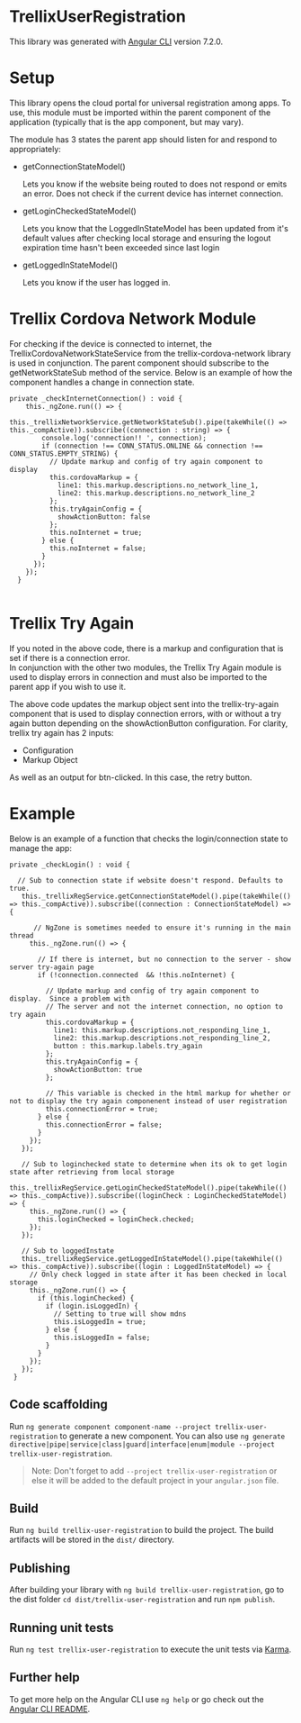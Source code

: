 # TrellixUserRegistration

This library was generated with [Angular CLI](https://github.com/angular/angular-cli) version 7.2.0.

# Setup

This library opens the cloud portal for universal registration among apps.  To use, this module must be imported within the parent component of the application (typically that is the app component, but may vary).

The module has 3 states the parent app should listen for and respond to appropriately:

- getConnectionStateModel()
  
  Lets you know if the website being routed to does not respond or emits an error.  Does not check if the current device has internet connection.

- getLoginCheckedStateModel()

  Lets you know that the LoggedInStateModel has been updated from it's default values after checking local storage and ensuring the logout expiration time hasn't been exceeded since last login

- getLoggedInStateModel()

  Lets you know if the user has logged in.
 
 # Trellix Cordova Network Module
 
For checking if the device is connected to internet, the TrellixCordovaNetworkStateService from the trellix-cordova-network library is used in conjunction.  The parent component should subscribe to the getNetworkStateSub method of the service. Below is an example of how the component handles a change in connection state.

```
private _checkInternetConnection() : void {
    this._ngZone.run(() => {
      this._trellixNetworkService.getNetworkStateSub().pipe(takeWhile(() => this._compActive)).subscribe((connection : string) => {
        console.log('connection!! ', connection);
        if (connection !== CONN_STATUS.ONLINE && connection !== CONN_STATUS.EMPTY_STRING) {
          // Update markup and config of try again component to display
          this.cordovaMarkup = {
            line1: this.markup.descriptions.no_network_line_1,
            line2: this.markup.descriptions.no_network_line_2
          };
          this.tryAgainConfig = {
            showActionButton: false
          };
          this.noInternet = true;
        } else {
          this.noInternet = false;
        }
      });
    });
  }
  
  ```

# Trellix Try Again

If you noted in the above code, there is a markup and configuration that is set if there is a connection error.  
In conjunction with the other two modules, the Trellix Try Again module is used to display errors in connection and must also be imported to the parent app if you wish to use it.

The above code updates the markup object sent into the trellix-try-again component that is used to display connection errors, with or without a try again button depending on the showActionButton configuration.  For clarity, trellix try again has 2 inputs:

- Configuration
- Markup Object

As well as an output for btn-clicked.  In this case, the retry button.
 
 # Example
 
 Below is an example of a function that checks the login/connection state to manage the app:
 
 ```
private _checkLogin() : void {
   
   // Sub to connection state if website doesn't respond. Defaults to true.  
    this._trellixRegService.getConnectionStateModel().pipe(takeWhile(() => this._compActive)).subscribe((connection : ConnectionStateModel) => {
       
       // NgZone is sometimes needed to ensure it's running in the main thread
      this._ngZone.run(() => {
        
        // If there is internet, but no connection to the server - show server try-again page
        if (!connection.connected  && !this.noInternet) {
          
          // Update markup and config of try again component to display.  Since a problem with
          // The server and not the internet connection, no option to try again
          this.cordovaMarkup = {
            line1: this.markup.descriptions.not_responding_line_1,
            line2: this.markup.descriptions.not_responding_line_2,
            button : this.markup.labels.try_again
          };
          this.tryAgainConfig = {
            showActionButton: true
          };
          
          // This variable is checked in the html markup for whether or not to display the try again componenent instead of user registration
          this.connectionError = true;
        } else {
          this.connectionError = false;
        }
      });
    });

    // Sub to loginchecked state to determine when its ok to get login state after retrieving from local storage
    this._trellixRegService.getLoginCheckedStateModel().pipe(takeWhile(() => this._compActive)).subscribe((loginCheck : LoginCheckedStateModel) => {
      this._ngZone.run(() => {
        this.loginChecked = loginCheck.checked;
      });
    });

    // Sub to loggedInstate
    this._trellixRegService.getLoggedInStateModel().pipe(takeWhile(() => this._compActive)).subscribe((login : LoggedInStateModel) => {
      // Only check logged in state after it has been checked in local storage
      this._ngZone.run(() => {
        if (this.loginChecked) {
          if (login.isLoggedIn) {
            // Setting to true will show mdns
            this.isLoggedIn = true;
          } else {
            this.isLoggedIn = false;
          }
        }
      });
    });
  }
```

## Code scaffolding

Run `ng generate component component-name --project trellix-user-registration` to generate a new component. You can also use `ng generate directive|pipe|service|class|guard|interface|enum|module --project trellix-user-registration`.
> Note: Don't forget to add `--project trellix-user-registration` or else it will be added to the default project in your `angular.json` file. 

## Build

Run `ng build trellix-user-registration` to build the project. The build artifacts will be stored in the `dist/` directory.

## Publishing

After building your library with `ng build trellix-user-registration`, go to the dist folder `cd dist/trellix-user-registration` and run `npm publish`.

## Running unit tests

Run `ng test trellix-user-registration` to execute the unit tests via [Karma](https://karma-runner.github.io).

## Further help

To get more help on the Angular CLI use `ng help` or go check out the [Angular CLI README](https://github.com/angular/angular-cli/blob/master/README.md).
